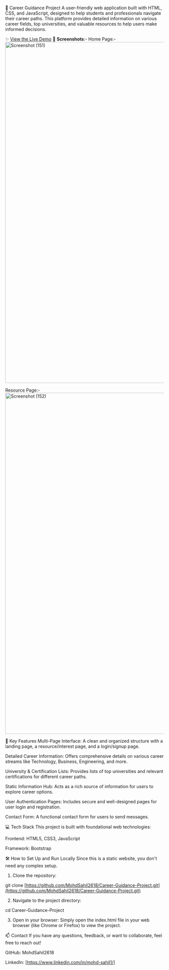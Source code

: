 🧭 Career Guidance Project
A user-friendly web application built with HTML, CSS, and JavaScript, designed to help students and professionals navigate their career paths. This platform provides detailed information on various career fields, top universities, and valuable resources to help users make informed decisions.

✨ [View the Live Demo]([https://career-guidance-mohdsahil.netlify.app/])
📸 **Screenshots**:-
Home Page:-
<img width="1920" height="1080" alt="Screenshot (151)" src="https://github.com/user-attachments/assets/8c902026-e41e-426f-8dc4-023a438f8a9a" />

Resource Page:-
<img width="1920" height="1080" alt="Screenshot (152)" src="https://github.com/user-attachments/assets/04d5d46f-d271-4ec0-b568-6072da4d95de" />

🚀 Key Features
Multi-Page Interface: A clean and organized structure with a landing page, a resource/interest page, and a login/signup page.

Detailed Career Information: Offers comprehensive details on various career streams like Technology, Business, Engineering, and more.

University & Certification Lists: Provides lists of top universities and relevant certifications for different career paths.

Static Information Hub: Acts as a rich source of information for users to explore career options.

User Authentication Pages: Includes secure and well-designed pages for user login and registration.

Contact Form: A functional contact form for users to send messages.

💻 Tech Stack
This project is built with foundational web technologies:

Frontend: HTML5, CSS3, JavaScript

Framework: Bootstrap

🛠️ How to Set Up and Run Locally
Since this is a static website, you don't need any complex setup.

1. Clone the repository:

git clone [https://github.com/MohdSahil2618/Career-Guidance-Project.git](https://github.com/MohdSahil2618/Career-Guidance-Project.git)

2. Navigate to the project directory:

cd Career-Guidance-Project

3. Open in your browser:
Simply open the index.html file in your web browser (like Chrome or Firefox) to view the project.

📫 Contact
If you have any questions, feedback, or want to collaborate, feel free to reach out!

GitHub: MohdSahil2618

LinkedIn: [https://www.linkedin.com/in/mohd-sahil1/]
